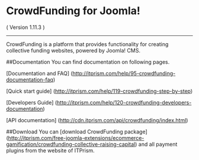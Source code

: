 CrowdFunding for Joomla! 
==========================
( Version 1.11.3 )
- - -

CrowdFunding is a platform that provides functionality for creating collective funding websites, powered by Joomla! CMS.

##Documentation
You can find documentation on following pages.

[Documentation and FAQ] (http://itprism.com/help/95-crowdfunding-documentation-faq)

[Quick start guide] (http://itprism.com/help/119-crowdfunding-step-by-step)

[Developers Guide] (http://itprism.com/help/120-crowdfunding-developers-documentation)

[API documentation] (http://cdn.itprism.com/api/crowdfunding/index.html)

##Download
You can [download CrowdFunding package] (http://itprism.com/free-joomla-extensions/ecommerce-gamification/crowdfunding-collective-raising-capital) and all payment plugins from the website of ITPrism.

